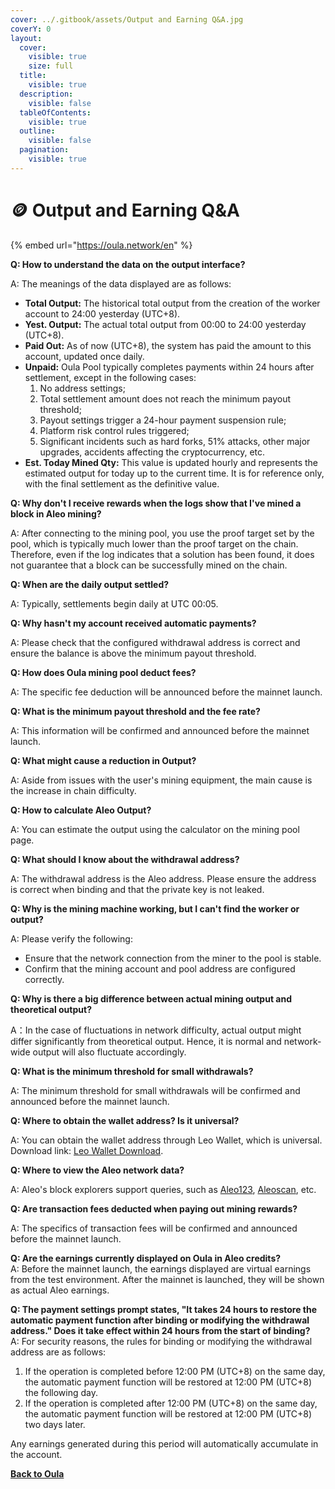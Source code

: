 ```yaml
---
cover: ../.gitbook/assets/Output and Earning Q&A.jpg
coverY: 0
layout:
  cover:
    visible: true
    size: full
  title:
    visible: true
  description:
    visible: false
  tableOfContents:
    visible: true
  outline:
    visible: false
  pagination:
    visible: true
---
```


# 🪙 Output and Earning Q\&A

{% embed url="https://oula.network/en" %}

**Q: How to understand the data on the output interface?**

A: The meanings of the data displayed are as follows:

* **Total Output:** The historical total output from the creation of the worker account to 24:00 yesterday (UTC+8).
* **Yest. Output:** The actual total output from 00:00 to 24:00 yesterday (UTC+8).
* **Paid Out:** As of now (UTC+8), the system has paid the amount to this account, updated once daily.
* **Unpaid:** Oula Pool typically completes payments within 24 hours after settlement, except in the following cases:&#x20;
  1. No address settings;&#x20;
  2. Total settlement amount does not reach the minimum payout threshold;&#x20;
  3. Payout settings trigger a 24-hour payment suspension rule;&#x20;
  4. Platform risk control rules triggered;&#x20;
  5. Significant incidents such as hard forks, 51% attacks, other major upgrades, accidents affecting the cryptocurrency, etc.
* **Est. Today Mined Qty:** This value is updated hourly and represents the estimated output for today up to the current time. It is for reference only, with the final settlement as the definitive value.



**Q: Why don't I receive rewards when the logs show that I've mined a block in Aleo mining?**

A: After connecting to the mining pool, you use the proof target set by the pool, which is typically much lower than the proof target on the chain. Therefore, even if the log indicates that a solution has been found, it does not guarantee that a block can be successfully mined on the chain.



**Q: When are the daily output settled?**

A: Typically, settlements begin daily at UTC 00:05.



**Q: Why hasn't my account received automatic payments?**

A: Please check that the configured withdrawal address is correct and ensure the balance is above the minimum payout threshold.



**Q: How does Oula mining pool deduct fees?**

A: The specific fee deduction will be announced before the mainnet launch.



**Q: What is the minimum payout threshold and the fee rate?**

A: This information will be confirmed and announced before the mainnet launch.



**Q: What might cause a reduction in Output?**

A: Aside from issues with the user's mining equipment, the main cause is the increase in chain difficulty.



**Q: How to calculate Aleo Output?**

A: You can estimate the output using the calculator on the mining pool page.



**Q: What should I know about the withdrawal address?**

A: The withdrawal address is the Aleo address. Please ensure the address is correct when binding and that the private key is not leaked.



**Q: Why is the mining machine working, but I can't find the worker or output?**

A: Please verify the following:

* Ensure that the network connection from the miner to the pool is stable.
* Confirm that the mining account and pool address are configured correctly.



**Q: Why is there a big difference between actual mining output and theoretical output?**

A：In the case of fluctuations in network difficulty, actual output might differ significantly from theoretical output. Hence, it is normal and network-wide output will also fluctuate accordingly.



**Q: What is the minimum threshold for small withdrawals?**

A: The minimum threshold for small withdrawals will be confirmed and announced before the mainnet launch.



**Q: Where to obtain the wallet address? Is it universal?**

A: You can obtain the wallet address through Leo Wallet, which is universal. Download link: [Leo Wallet Download](https://www.leo.app/download).



**Q: Where to view the Aleo network data?**

A: Aleo's block explorers support queries, such as [Aleo123](https://aleo123.io/), [Aleoscan](https://testnet.aleoscan.io/), etc.



**Q: Are transaction fees deducted when paying out mining rewards?**

A: The specifics of transaction fees will be confirmed and announced before the mainnet launch.



**Q: Are the earnings currently displayed on Oula in Aleo credits?**\
A: Before the mainnet launch, the earnings displayed are virtual earnings from the test environment. After the mainnet is launched, they will be shown as actual Aleo earnings.



**Q: The payment settings prompt states, "It takes 24 hours to restore the automatic payment function after binding or modifying the withdrawal address." Does it take effect within 24 hours from the start of binding?**\
A: For security reasons, the rules for binding or modifying the withdrawal address are as follows:

1. If the operation is completed before 12:00 PM (UTC+8) on the same day, the automatic payment function will be restored at 12:00 PM (UTC+8) the following day.
2. If the operation is completed after 12:00 PM (UTC+8) on the same day, the automatic payment function will be restored at 12:00 PM (UTC+8) two days later.

Any earnings generated during this period will automatically accumulate in the account.





[**Back to Oula**](https://oula.network/en/login)

